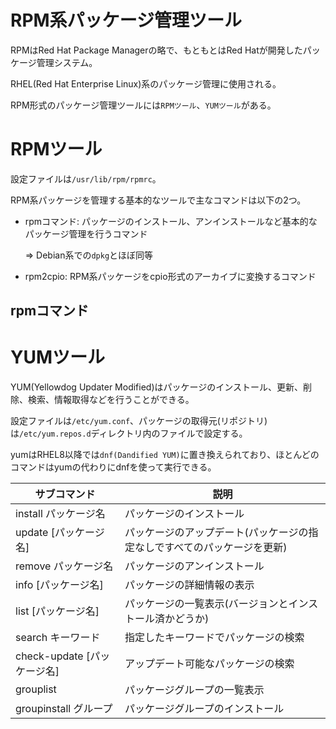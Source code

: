 # RPM系パッケージ管理ツール

RPMはRed Hat Package Managerの略で、もともとはRed Hatが開発したパッケージ管理システム。

RHEL(Red Hat Enterprise Linux)系のパッケージ管理に使用される。

RPM形式のパッケージ管理ツールには`RPMツール`、`YUMツール`がある。

# RPMツール

設定ファイルは`/usr/lib/rpm/rpmrc`。

RPM系パッケージを管理する基本的なツールで主なコマンドは以下の2つ。

- rpmコマンド: パッケージのインストール、アンインストールなど基本的なパッケージ管理を行うコマンド

  => Debian系での`dpkg`とほぼ同等

- rpm2cpio: RPM系パッケージをcpio形式のアーカイブに変換するコマンド

## rpmコマンド



# YUMツール

YUM(Yellowdog Updater Modified)はパッケージのインストール、更新、削除、検索、情報取得などを行うことができる。

設定ファイルは`/etc/yum.conf`、パッケージの取得元(リポジトリ)は`/etc/yum.repos.d`ディレクトリ内のファイルで設定する。

yumはRHEL8以降では`dnf(Dandified YUM)`に置き換えられており、ほとんどのコマンドはyumの代わりにdnfを使って実行できる。

| サブコマンド                | 説明                                                                     |
|-----------------------------|--------------------------------------------------------------------------|
| install パッケージ名        | パッケージのインストール                                                 |
| update [パッケージ名]       | パッケージのアップデート(パッケージの指定なしですべてのパッケージを更新) |
| remove パッケージ名         | パッケージのアンインストール                                             |
| info [パッケージ名]         | パッケージの詳細情報の表示                                               |
| list [パッケージ名]         | パッケージの一覧表示(バージョンとインストール済かどうか)                 |
| search キーワード           | 指定したキーワードでパッケージの検索                                     |
| check-update [パッケージ名] | アップデート可能なパッケージの検索                                       |
| grouplist                   | パッケージグループの一覧表示                                             |
| groupinstall グループ       | パッケージグループのインストール                                         |

